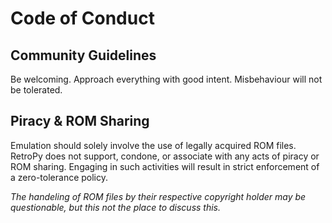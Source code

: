 # Code of Conduct

## Community Guidelines

Be welcoming. Approach everything with good intent. Misbehaviour will not be tolerated.

## Piracy & ROM Sharing

Emulation should solely involve the use of legally acquired ROM files. RetroPy does not support, condone, or associate with any acts of piracy or ROM sharing. Engaging in such activities will result in strict enforcement of a zero-tolerance policy.

*The handeling of ROM files by their respective copyright holder may be questionable, but this not the place to discuss this.*
